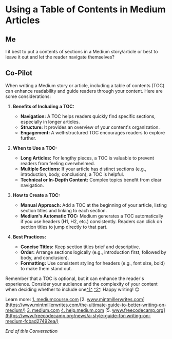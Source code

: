 # Using a Table of Contents in Medium Articles  

## Me
I it best to put a contents of sections in a Medium story/article or best to leave it out and let the reader navigate themselves?  

## Co-Pilot
[1]: https://mediumcourse.com/the-ultimate-guide-to-medium-article-formatting-and-design/ ""
[2]: https://medium.com/creators-hub/ten-medium-tips-from-the-creators-who-know-best-23f821c552b9 ""
[3]: https://www.mintmillerwrites.com/the-ultimate-guide-to-better-writing-on-medium/ ""
[4]: https://help.medium.com/hc/en-us/articles/360003187253-Best-practices-for-journalism-on-Medium ""
[5]: https://www.freecodecamp.org/news/a-style-guide-for-writing-on-medium-fcbad27492ea/ ""

When writing a Medium story or article, including a table of contents (TOC) can enhance readability and guide readers through your content. Here are some considerations:

1. **Benefits of Including a TOC:**
   - **Navigation:** A TOC helps readers quickly find specific sections, especially in longer articles.
   - **Structure:** It provides an overview of your content's organization.
   - **Engagement:** A well-structured TOC encourages readers to explore further.

2. **When to Use a TOC:**
   - **Long Articles:** For lengthy pieces, a TOC is valuable to prevent readers from feeling overwhelmed.
   - **Multiple Sections:** If your article has distinct sections (e.g., introduction, body, conclusion), a TOC is helpful.
   - **Technical or In-Depth Content:** Complex topics benefit from clear navigation.

3. **How to Create a TOC:**
   - **Manual Approach:** Add a TOC at the beginning of your article, listing section titles and linking to each section.
   - **Medium's Automatic TOC:** Medium generates a TOC automatically if you use headers (H1, H2, etc.) consistently. Readers can click on section titles to jump directly to that part.

4. **Best Practices:**
   - **Concise Titles:** Keep section titles brief and descriptive.
   - **Order:** Arrange sections logically (e.g., introduction first, followed by body, and conclusion).
   - **Formatting:** Use consistent styling for headers (e.g., font size, bold) to make them stand out.

Remember that a TOC is optional, but it can enhance the reader's experience. Consider your audience and the complexity of your content when deciding whether to include one[^1^][1] [^2^][3]. Happy writing! 😊

Learn more: [1. mediumcourse.com](https://mediumcourse.com/the-ultimate-guide-to-medium-article-formatting-and-design/) 
[2. www.mintmillerwrites.com](https://www.mintmillerwrites.com/the-ultimate-guide-to-better-writing-on-medium/) 
[3. medium.com](https://medium.com/creators-hub/ten-medium-tips-from-the-creators-who-know-best-23f821c552b9) 
[4. help.medium.com](https://help.medium.com/hc/en-us/articles/360003187253-Best-practices-for-journalism-on-Medium) 
[5. www.freecodecamp.org](https://www.freecodecamp.org/news/a-style-guide-for-writing-on-medium-fcbad27492ea/)  

*End of this Conversation*
